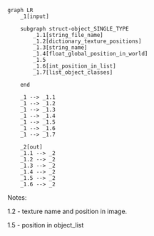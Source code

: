 ``` mermaid
graph LR
    _1[input]

    subgraph struct-object_SINGLE_TYPE
        _1.1[string_file_name]
        _1.2[dictionary_texture_positions]
        _1.3[string_name]
        _1.4[float_global_position_in_world]
        _1.5
        _1.6[int_position_in_list]
        _1.7[list_object_classes]

    end

    _1 --> _1.1
    _1 --> _1.2
    _1 --> _1.3
    _1 --> _1.4
    _1 --> _1.5
    _1 --> _1.6
    _1 --> _1.7

    _2[out]
    _1.1 --> _2
    _1.2 --> _2
    _1.3 --> _2
    _1.4 --> _2
    _1.5 --> _2
    _1.6 --> _2
```
Notes:

1.2 - texture name and position in image.

1.5 - position in object_list